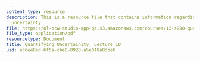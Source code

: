 ```yaml
---
content_type: resource
description: This is a resource file that contains information regarding quantifying
  uncertainty.
file: https://ol-ocw-studio-app-qa.s3.amazonaws.com/courses/12-s990-quantifying-uncertainty-fall-2012/ac6e48ed6f5acbe88928a5e018a83be6_MIT12_S990F12_Lecture10.pdf
file_type: application/pdf
resourcetype: Document
title: Quantifying Uncertainity, Lecture 10
uid: ac6e48ed-6f5a-cbe8-8928-a5e018a83be6
---
```

